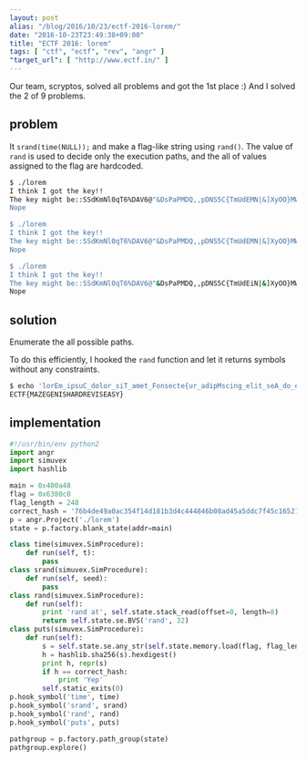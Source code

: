 ```yaml
---
layout: post
alias: "/blog/2016/10/23/ectf-2016-lorem/"
date: "2016-10-23T23:49:38+09:00"
title: "ECTF 2016: lorem"
tags: [ "ctf", "ectf", "rev", "angr" ]
"target_url": [ "http://www.ectf.in/" ]
---
```


Our team, scryptos, solved all problems and got the $1$st place :)
And I solved the 2 of 9 problems.

## problem

It `srand(time(NULL));` and make a flag-like string using `rand()`.
The value of `rand` is used to decide only the execution paths, and the all of values assigned to the flag are hardcoded.

``` sh
$ ./lorem
I think I got the key!!
The key might be::SSdKmNl0qT6%DAV6@"&DsPaPMDQ,,pDNS5C{TmUdEMN|&]XyOO}MWNJD/nth/nTr_%s7G8Ic&Kf_/HR^9{XhjP]}xHX<A?#g5`nGRG/ga{'@+j0\Rhy*2b%t8\V@:IH&$PM`f(7B0?QEsjzUYl>f}-&I^z5;m{e\lM*;t?GuUfn[)#*V,k*z.0W$A4DuNNv(t<]}T9P#7By3fnp[vAWdO=a#h-h(/CHQH.Hr^`"arX/k-Ux0PVa*b=Wt::?!?!
Nope

$ ./lorem
I think I got the key!!
The key might be::SSdKmNl0qT6%DAV6@"&DsPaPMDQ,,pDNS5C{TmUdEMN|&]XyOO}MWNJD/nth/nTr_%s7G8Ic&Kf_/HR^9{XhjP]}xHX<A?#g5`nGRG/ga{'@+j0\Rhy*2b%t8\V@:IH&$PM`f(7B0?QEsjzUYl>f}-&I^z5;m{e\lM*;t?GuUfn[)#*V,k*z.0W$A4DuNNv(t<]}T9P#7By3fnp[vAWdO=a#h-h(/CHQH.Hr^`"arX/k-Ux0PVa*b=Wt::?!?!
Nope

$ ./lorem
I think I got the key!!
The key might be::SSdKmNl0qT6%DAV6@"&DsPaPMDQ,,pDNS5C{TmUdEiN|&]XyOO}MWNJD/nth/nTr_%s7G8Ic&Kf_/HR^={XhjP]}xHX<A?#g5`nGRG/ga{'@+a0\Rhy*2b%t8\V@:IH&$PM`f(7B0?QEnjzUYl>f}-&I^z5;m{e\lM*;t?GuUfn[)#*V,k*z.0W$A4DuNNv(t<]}T9P#7By3fnp[vAWdO=a#h-h(/CHQH.Hr^`"arX/k-Ux0PYa*b=Wt::?!?!
Nope
```

## solution

Enumerate the all possible paths.

To do this efficiently, I hooked the `rand` function and let it returns symbols without any constraints.

``` sh
$ echo 'lorEm_ipsuC_dolor_siT_amet_Fonsecte{ur_adipMscing_elit_seA_do_eiusmod_tZmpor_inciEidunt_ut_labGre_et_dolorE_magna_aliquN_ut_enim_ad_Iinim_venSam_quis_nostrHd_exercitation_AllamcR_laboDisunisi_REt_aliquVp_ex_ea_IomnSdo_coEsiquat_duis_Aute_SruYe_dol}' | tr -cd '{A-Z}'
ECTF{MAZEGENISHARDREVISEASY}
```

## implementation

``` python
#!/usr/bin/env python2
import angr
import simuvex
import hashlib

main = 0x400a48
flag = 0x6380c0
flag_length = 248
correct_hash = '76b4de49a0ac354f14d181b3d4c444846b08ad45a5ddc7f45c165212ded1438c'
p = angr.Project('./lorem')
state = p.factory.blank_state(addr=main)

class time(simuvex.SimProcedure):
    def run(self, t):
        pass
class srand(simuvex.SimProcedure):
    def run(self, seed):
        pass
class rand(simuvex.SimProcedure):
    def run(self):
        print 'rand at', self.state.stack_read(offset=0, length=8)
        return self.state.se.BVS('rand', 32)
class puts(simuvex.SimProcedure):
    def run(self):
        s = self.state.se.any_str(self.state.memory.load(flag, flag_length))
        h = hashlib.sha256(s).hexdigest()
        print h, repr(s)
        if h == correct_hash:
            print 'Yep'
        self.static_exits(0)
p.hook_symbol('time', time)
p.hook_symbol('srand', srand)
p.hook_symbol('rand', rand)
p.hook_symbol('puts', puts)

pathgroup = p.factory.path_group(state)
pathgroup.explore()
```
